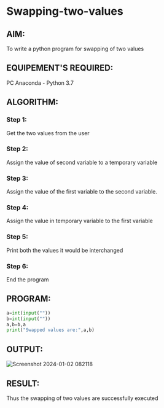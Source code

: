 # Swapping-two-values
## AIM:
To write a python program for swapping of two values
## EQUIPEMENT'S REQUIRED: 
PC
Anaconda - Python 3.7
## ALGORITHM: 
### Step 1:
Get the two values from the user
### Step 2: 
Assign the value of second variable to a temporary variable 
### Step 3: 
Assign the value of the first variable to the second variable.
### Step 4:  
Assign the value in temporary variable to the first variable
### Step 5: 
Print both the values it would be interchanged
### Step 6: 
End the program
## PROGRAM:
```py
a=int(input(""))
b=int(input(""))
a,b=b,a
print("Swapped values are:",a,b)
```
## OUTPUT:
![Screenshot 2024-01-02 082118](https://github.com/Harishragaventhira/Swapping-two-values/assets/145548269/3b2bbcf0-06e8-4b7c-b701-2ca904f50801)

## RESULT:
Thus the swapping of two values are successfully executed



